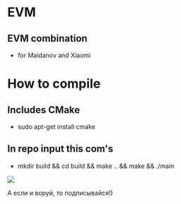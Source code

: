 # EVM 
## EVM combination
+ for Maidanov and Xiaomi

# How to compile
## Includes CMake
+ sudo apt-get install cmake
## In repo input this com's
+ mkdir build && cd build && make .. && make && ./main 

![](https://cs8.pikabu.ru/post_img/2017/10/23/9/1508773408156096401.jpg)

А если и воруй, то подписывайся!)
